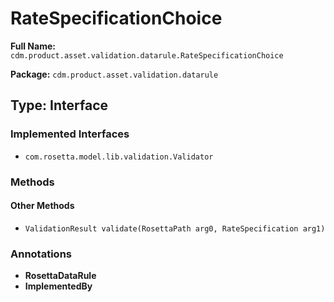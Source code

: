 # RateSpecificationChoice

**Full Name:** `cdm.product.asset.validation.datarule.RateSpecificationChoice`

**Package:** `cdm.product.asset.validation.datarule`

## Type: Interface

### Implemented Interfaces

- `com.rosetta.model.lib.validation.Validator`

### Methods

#### Other Methods

- `ValidationResult validate(RosettaPath arg0, RateSpecification arg1)`

### Annotations

- **RosettaDataRule**
- **ImplementedBy**

